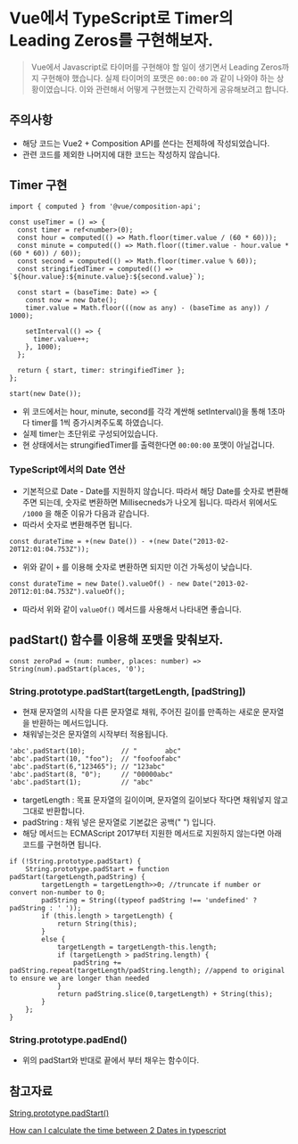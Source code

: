 # Vue에서 TypeScript로 Timer의 Leading Zeros를 구현해보자.

> Vue에서 Javascript로 타이머를 구현해야 할 일이 생기면서 Leading Zeros까지 구현해야 했습니다. 실제 타이머의 포맷은 `00:00:00` 과 같이 나와야 하는 상황이였습니다. 이와 관련해서 어떻게 구현했는지 간략하게 공유해보려고 합니다.

## 주의사항

- 해당 코드는 Vue2 + Composition API를 쓴다는 전제하에 작성되었습니다.
- 관련 코드를 제외한 나머지에 대한 코드는 작성하지 않습니다.

## Timer 구현

```tsx
import { computed } from '@vue/composition-api';

const useTimer = () => {
  const timer = ref<number>(0);
  const hour = computed(() => Math.floor(timer.value / (60 * 60)));
  const minute = computed(() => Math.floor((timer.value - hour.value * (60 * 60)) / 60));
  const second = computed(() => Math.floor(timer.value % 60));
  const stringifiedTimer = computed(() => `${hour.value}:${minute.value}:${second.value}`);

  const start = (baseTime: Date) => {
    const now = new Date();
    timer.value = Math.floor(((now as any) - (baseTime as any)) / 1000);

    setInterval(() => {
      timer.value++;
    }, 1000);
  };

  return { start, timer: stringifiedTimer };
};

start(new Date());
```

- 위 코드에서는 hour, minute, second를 각각 계싼해 setInterval()을 통해 1초마다 timer를 1씩 증가시켜주도록 하였습니다.
- 실제 timer는 초단위로 구성되어있습니다.
- 현 상태에서는 strungifiedTimer를 출력한다면 `00:00:00` 포맷이 아닐겁니다.

### TypeScript에서의 Date 연산

- 기본적으로 Date - Date를 지원하지 않습니다. 따라서 해당 Date를 숫자로 변환해주면 되는데, 숫자로 변환하면 Millisecneds가 나오게 됩니다. 따라서 위에서도 `/1000`  을 해준 이유가 다음과 같습니다.
- 따라서 숫자로 변환해주면 됩니다.

```tsx
const durateTime = +(new Date()) - +(new Date("2013-02-20T12:01:04.753Z"));
```

- 위와 같이 `+`  를 이용해 숫자로 변환하면 되지만 이건 가독성이 낮습니다.

```tsx
const durateTime = new Date().valueOf() - new Date("2013-02-20T12:01:04.753Z").valueOf();
```

- 따라서 위와 같이 `valueOf()` 메서드를 사용해서 나타내면 좋습니다.

## padStart() 함수를 이용해 포맷을 맞춰보자.

```tsx
const zeroPad = (num: number, places: number) => String(num).padStart(places, '0');
```

### String.prototype.padStart(targetLength, [padString])

- 현재 문자열의 시작을 다른 문자열로 채워, 주어진 길이를 만족하는 새로운 문자열을 반환하는 메서드입니다.
- 채워넣는것은 문자열의 시작부터 적용됩니다.

```tsx
'abc'.padStart(10);         // "       abc"
'abc'.padStart(10, "foo");  // "foofoofabc"
'abc'.padStart(6,"123465"); // "123abc"
'abc'.padStart(8, "0");     // "00000abc"
'abc'.padStart(1);          // "abc"
```

- targetLength : 목표 문자열의 길이이며, 문자열의 길이보다 작다면 채워넣지 않고 그대로 반환합니다.
- padString : 채워 넣은 문자열로 기본값은 공백(" ") 입니다.
- 해당 메서드는 ECMAScript 2017부터 지원한 메서드로 지원하지 않는다면 아래 코드를 구현하면 됩니다.

```tsx
if (!String.prototype.padStart) {
    String.prototype.padStart = function padStart(targetLength,padString) {
        targetLength = targetLength>>0; //truncate if number or convert non-number to 0;
        padString = String((typeof padString !== 'undefined' ? padString : ' '));
        if (this.length > targetLength) {
            return String(this);
        }
        else {
            targetLength = targetLength-this.length;
            if (targetLength > padString.length) {
                padString += padString.repeat(targetLength/padString.length); //append to original to ensure we are longer than needed
            }
            return padString.slice(0,targetLength) + String(this);
        }
    };
}
```

### String.prototype.padEnd()

- 위의 padStart와 반대로 끝에서 부터 채우는 함수이다.

## 참고자료

[String.prototype.padStart()](https://developer.mozilla.org/ko/docs/Web/JavaScript/Reference/Global_Objects/String/padStart)

[How can I calculate the time between 2 Dates in typescript](https://stackoverflow.com/questions/14980014/how-can-i-calculate-the-time-between-2-dates-in-typescript)
